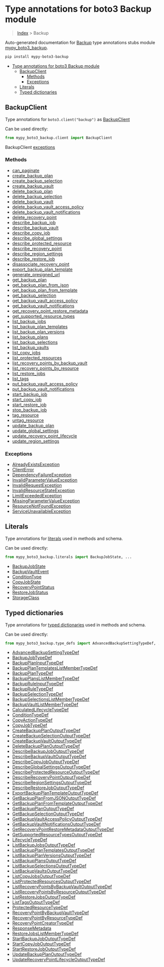 # Type annotations for boto3 Backup module

> [Index](../README.md) > Backup

Auto-generated documentation for [Backup](https://boto3.amazonaws.com/v1/documentation/api/latest/reference/services/backup.html#Backup)
type annotations stubs module [mypy_boto3_backup](https://pypi.org/project/mypy-boto3-backup/).

```bash
pip install mypy-boto3-backup
```

- [Type annotations for boto3 Backup module](#type-annotations-for-boto3-backup-module)
  - [BackupClient](#backupclient)
    - [Methods](#methods)
    - [Exceptions](#exceptions)
  - [Literals](#literals)
  - [Typed dictionaries](#typed-dictionaries)

## BackupClient

Type annotations for  `boto3.client("backup")` as [BackupClient](./client.md)

Can be used directly:

```python
from mypy_boto3_backup.client import BackupClient
```


BackupClient [exceptions](./client.md#exceptions)



### Methods
- [can_paginate](./client.md#can-paginate)
- [create_backup_plan](./client.md#create-backup-plan)
- [create_backup_selection](./client.md#create-backup-selection)
- [create_backup_vault](./client.md#create-backup-vault)
- [delete_backup_plan](./client.md#delete-backup-plan)
- [delete_backup_selection](./client.md#delete-backup-selection)
- [delete_backup_vault](./client.md#delete-backup-vault)
- [delete_backup_vault_access_policy](./client.md#delete-backup-vault-access-policy)
- [delete_backup_vault_notifications](./client.md#delete-backup-vault-notifications)
- [delete_recovery_point](./client.md#delete-recovery-point)
- [describe_backup_job](./client.md#describe-backup-job)
- [describe_backup_vault](./client.md#describe-backup-vault)
- [describe_copy_job](./client.md#describe-copy-job)
- [describe_global_settings](./client.md#describe-global-settings)
- [describe_protected_resource](./client.md#describe-protected-resource)
- [describe_recovery_point](./client.md#describe-recovery-point)
- [describe_region_settings](./client.md#describe-region-settings)
- [describe_restore_job](./client.md#describe-restore-job)
- [disassociate_recovery_point](./client.md#disassociate-recovery-point)
- [export_backup_plan_template](./client.md#export-backup-plan-template)
- [generate_presigned_url](./client.md#generate-presigned-url)
- [get_backup_plan](./client.md#get-backup-plan)
- [get_backup_plan_from_json](./client.md#get-backup-plan-from-json)
- [get_backup_plan_from_template](./client.md#get-backup-plan-from-template)
- [get_backup_selection](./client.md#get-backup-selection)
- [get_backup_vault_access_policy](./client.md#get-backup-vault-access-policy)
- [get_backup_vault_notifications](./client.md#get-backup-vault-notifications)
- [get_recovery_point_restore_metadata](./client.md#get-recovery-point-restore-metadata)
- [get_supported_resource_types](./client.md#get-supported-resource-types)
- [list_backup_jobs](./client.md#list-backup-jobs)
- [list_backup_plan_templates](./client.md#list-backup-plan-templates)
- [list_backup_plan_versions](./client.md#list-backup-plan-versions)
- [list_backup_plans](./client.md#list-backup-plans)
- [list_backup_selections](./client.md#list-backup-selections)
- [list_backup_vaults](./client.md#list-backup-vaults)
- [list_copy_jobs](./client.md#list-copy-jobs)
- [list_protected_resources](./client.md#list-protected-resources)
- [list_recovery_points_by_backup_vault](./client.md#list-recovery-points-by-backup-vault)
- [list_recovery_points_by_resource](./client.md#list-recovery-points-by-resource)
- [list_restore_jobs](./client.md#list-restore-jobs)
- [list_tags](./client.md#list-tags)
- [put_backup_vault_access_policy](./client.md#put-backup-vault-access-policy)
- [put_backup_vault_notifications](./client.md#put-backup-vault-notifications)
- [start_backup_job](./client.md#start-backup-job)
- [start_copy_job](./client.md#start-copy-job)
- [start_restore_job](./client.md#start-restore-job)
- [stop_backup_job](./client.md#stop-backup-job)
- [tag_resource](./client.md#tag-resource)
- [untag_resource](./client.md#untag-resource)
- [update_backup_plan](./client.md#update-backup-plan)
- [update_global_settings](./client.md#update-global-settings)
- [update_recovery_point_lifecycle](./client.md#update-recovery-point-lifecycle)
- [update_region_settings](./client.md#update-region-settings)




### Exceptions
- [AlreadyExistsException](./client.md#alreadyexistsexception)
- [ClientError](./client.md#clienterror)
- [DependencyFailureException](./client.md#dependencyfailureexception)
- [InvalidParameterValueException](./client.md#invalidparametervalueexception)
- [InvalidRequestException](./client.md#invalidrequestexception)
- [InvalidResourceStateException](./client.md#invalidresourcestateexception)
- [LimitExceededException](./client.md#limitexceededexception)
- [MissingParameterValueException](./client.md#missingparametervalueexception)
- [ResourceNotFoundException](./client.md#resourcenotfoundexception)
- [ServiceUnavailableException](./client.md#serviceunavailableexception)










## Literals

Type annotations for [literals](./literals.md) used in methods and schema.

Can be used directly:

```python
from mypy_boto3_backup.literals import BackupJobState, ...
```

- [BackupJobState](./literals.md#backupjobstate)
- [BackupVaultEvent](./literals.md#backupvaultevent)
- [ConditionType](./literals.md#conditiontype)
- [CopyJobState](./literals.md#copyjobstate)
- [RecoveryPointStatus](./literals.md#recoverypointstatus)
- [RestoreJobStatus](./literals.md#restorejobstatus)
- [StorageClass](./literals.md#storageclass)




## Typed dictionaries


Type annotations for [typed dictionaries](./type_defs.md) used in methods and schema.

Can be used directly:

```python
from mypy_boto3_backup.type_defs import AdvancedBackupSettingTypeDef, ...
```

- [AdvancedBackupSettingTypeDef](./type_defs.md#advancedbackupsettingtypedef)
- [BackupJobTypeDef](./type_defs.md#backupjobtypedef)
- [BackupPlanInputTypeDef](./type_defs.md#backupplaninputtypedef)
- [BackupPlanTemplatesListMemberTypeDef](./type_defs.md#backupplantemplateslistmembertypedef)
- [BackupPlanTypeDef](./type_defs.md#backupplantypedef)
- [BackupPlansListMemberTypeDef](./type_defs.md#backupplanslistmembertypedef)
- [BackupRuleInputTypeDef](./type_defs.md#backupruleinputtypedef)
- [BackupRuleTypeDef](./type_defs.md#backupruletypedef)
- [BackupSelectionTypeDef](./type_defs.md#backupselectiontypedef)
- [BackupSelectionsListMemberTypeDef](./type_defs.md#backupselectionslistmembertypedef)
- [BackupVaultListMemberTypeDef](./type_defs.md#backupvaultlistmembertypedef)
- [CalculatedLifecycleTypeDef](./type_defs.md#calculatedlifecycletypedef)
- [ConditionTypeDef](./type_defs.md#conditiontypedef)
- [CopyActionTypeDef](./type_defs.md#copyactiontypedef)
- [CopyJobTypeDef](./type_defs.md#copyjobtypedef)
- [CreateBackupPlanOutputTypeDef](./type_defs.md#createbackupplanoutputtypedef)
- [CreateBackupSelectionOutputTypeDef](./type_defs.md#createbackupselectionoutputtypedef)
- [CreateBackupVaultOutputTypeDef](./type_defs.md#createbackupvaultoutputtypedef)
- [DeleteBackupPlanOutputTypeDef](./type_defs.md#deletebackupplanoutputtypedef)
- [DescribeBackupJobOutputTypeDef](./type_defs.md#describebackupjoboutputtypedef)
- [DescribeBackupVaultOutputTypeDef](./type_defs.md#describebackupvaultoutputtypedef)
- [DescribeCopyJobOutputTypeDef](./type_defs.md#describecopyjoboutputtypedef)
- [DescribeGlobalSettingsOutputTypeDef](./type_defs.md#describeglobalsettingsoutputtypedef)
- [DescribeProtectedResourceOutputTypeDef](./type_defs.md#describeprotectedresourceoutputtypedef)
- [DescribeRecoveryPointOutputTypeDef](./type_defs.md#describerecoverypointoutputtypedef)
- [DescribeRegionSettingsOutputTypeDef](./type_defs.md#describeregionsettingsoutputtypedef)
- [DescribeRestoreJobOutputTypeDef](./type_defs.md#describerestorejoboutputtypedef)
- [ExportBackupPlanTemplateOutputTypeDef](./type_defs.md#exportbackupplantemplateoutputtypedef)
- [GetBackupPlanFromJSONOutputTypeDef](./type_defs.md#getbackupplanfromjsonoutputtypedef)
- [GetBackupPlanFromTemplateOutputTypeDef](./type_defs.md#getbackupplanfromtemplateoutputtypedef)
- [GetBackupPlanOutputTypeDef](./type_defs.md#getbackupplanoutputtypedef)
- [GetBackupSelectionOutputTypeDef](./type_defs.md#getbackupselectionoutputtypedef)
- [GetBackupVaultAccessPolicyOutputTypeDef](./type_defs.md#getbackupvaultaccesspolicyoutputtypedef)
- [GetBackupVaultNotificationsOutputTypeDef](./type_defs.md#getbackupvaultnotificationsoutputtypedef)
- [GetRecoveryPointRestoreMetadataOutputTypeDef](./type_defs.md#getrecoverypointrestoremetadataoutputtypedef)
- [GetSupportedResourceTypesOutputTypeDef](./type_defs.md#getsupportedresourcetypesoutputtypedef)
- [LifecycleTypeDef](./type_defs.md#lifecycletypedef)
- [ListBackupJobsOutputTypeDef](./type_defs.md#listbackupjobsoutputtypedef)
- [ListBackupPlanTemplatesOutputTypeDef](./type_defs.md#listbackupplantemplatesoutputtypedef)
- [ListBackupPlanVersionsOutputTypeDef](./type_defs.md#listbackupplanversionsoutputtypedef)
- [ListBackupPlansOutputTypeDef](./type_defs.md#listbackupplansoutputtypedef)
- [ListBackupSelectionsOutputTypeDef](./type_defs.md#listbackupselectionsoutputtypedef)
- [ListBackupVaultsOutputTypeDef](./type_defs.md#listbackupvaultsoutputtypedef)
- [ListCopyJobsOutputTypeDef](./type_defs.md#listcopyjobsoutputtypedef)
- [ListProtectedResourcesOutputTypeDef](./type_defs.md#listprotectedresourcesoutputtypedef)
- [ListRecoveryPointsByBackupVaultOutputTypeDef](./type_defs.md#listrecoverypointsbybackupvaultoutputtypedef)
- [ListRecoveryPointsByResourceOutputTypeDef](./type_defs.md#listrecoverypointsbyresourceoutputtypedef)
- [ListRestoreJobsOutputTypeDef](./type_defs.md#listrestorejobsoutputtypedef)
- [ListTagsOutputTypeDef](./type_defs.md#listtagsoutputtypedef)
- [ProtectedResourceTypeDef](./type_defs.md#protectedresourcetypedef)
- [RecoveryPointByBackupVaultTypeDef](./type_defs.md#recoverypointbybackupvaulttypedef)
- [RecoveryPointByResourceTypeDef](./type_defs.md#recoverypointbyresourcetypedef)
- [RecoveryPointCreatorTypeDef](./type_defs.md#recoverypointcreatortypedef)
- [ResponseMetadata](./type_defs.md#responsemetadata)
- [RestoreJobsListMemberTypeDef](./type_defs.md#restorejobslistmembertypedef)
- [StartBackupJobOutputTypeDef](./type_defs.md#startbackupjoboutputtypedef)
- [StartCopyJobOutputTypeDef](./type_defs.md#startcopyjoboutputtypedef)
- [StartRestoreJobOutputTypeDef](./type_defs.md#startrestorejoboutputtypedef)
- [UpdateBackupPlanOutputTypeDef](./type_defs.md#updatebackupplanoutputtypedef)
- [UpdateRecoveryPointLifecycleOutputTypeDef](./type_defs.md#updaterecoverypointlifecycleoutputtypedef)
